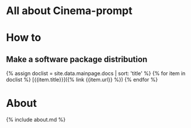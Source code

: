 # All about Cinema-prompt

# How to
## Make a software package distribution
{% assign doclist = site.data.mainpage.docs | sort: 'title'  %}
{% for item in doclist %}
[{{item.title}}]({% link {{item.url}} %})
{% endfor %}

# About
{% include about.md %}